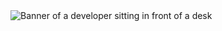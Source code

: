 <img src="https://github.com/bdjackson013/bdjackson013/blob/main/software-developer.png" alt="Banner of a developer sitting in front of a desk">
